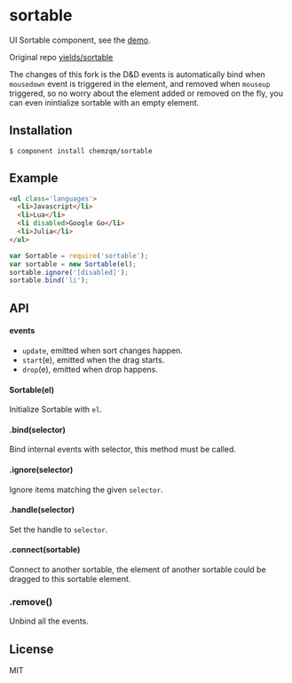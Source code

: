 
# sortable

  UI Sortable component, see the [demo](http://chemzqm.github.io/sortable/index.html).

  Original repo [yields/sortable](https://github.com/yields/sortable)

  The changes of this fork is the D&D events is automatically bind when `mousedown` event is triggered
  in the element, and removed when `mouseup` triggered, so no worry about the element added or removed on
  the fly, you can even inintialize sortable with an empty element.

## Installation

    $ component install chemzqm/sortable

## Example

``` html
<ul class='languages'>
  <li>Javascript</li>
  <li>Lua</li>
  <li disabled>Google Go</li>
  <li>Julia</li>
</ul>
```

``` js
var Sortable = require('sortable');
var sortable = new Sortable(el);
sortable.ignore('[disabled]');
sortable.bind('li');
```

## API

#### events

  - `update`, emitted when sort changes happen.
  - `start`(e), emitted when the drag starts.
  - `drop`(e), emitted when drop happens.

#### Sortable(el)

Initialize Sortable with `el`.

#### .bind(selector)

Bind internal events with selector, this method must be called.

#### .ignore(selector)

Ignore items matching the given `selector`.

#### .handle(selector)

Set the handle to `selector`.

#### .connect(sortable)

Connect to another sortable, the element of another sortable could be dragged to this sortable element.


### .remove()

Unbind all the events.

## License

  MIT
